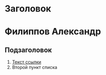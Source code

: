 # Заголовок
# Филиппов Александр
## Подзаголовок

1. [Текст ссылки](цель_ссылки)
1. Второй пункт списка
